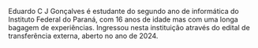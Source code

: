 Eduardo C J Gonçalves é estudante do segundo ano de informática do Instituto Federal do Paraná, com 16 anos de idade mas com uma longa bagagem de experiências. Ingressou nesta instituição através do edital de transferência externa, aberto no ano de 2024.
